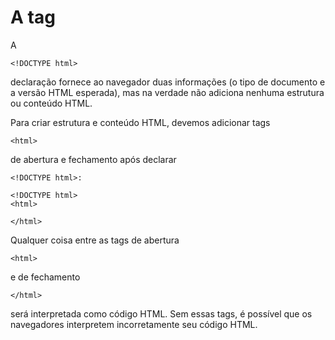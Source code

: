 # A tag <html>

A

    <!DOCTYPE html>

declaração fornece ao navegador duas informações (o tipo de documento e a versão HTML esperada), mas na verdade não adiciona nenhuma estrutura ou conteúdo HTML.

Para criar estrutura e conteúdo HTML, devemos adicionar tags 
    
    <html> 

de abertura e fechamento após declarar

    <!DOCTYPE html>:

    <!DOCTYPE html>
    <html>
 
    </html>

Qualquer coisa entre as tags de abertura 

    <html> 

e de fechamento 

    </html> 
    
será interpretada como código HTML. Sem essas tags, é possível que os navegadores interpretem incorretamente seu código HTML.
